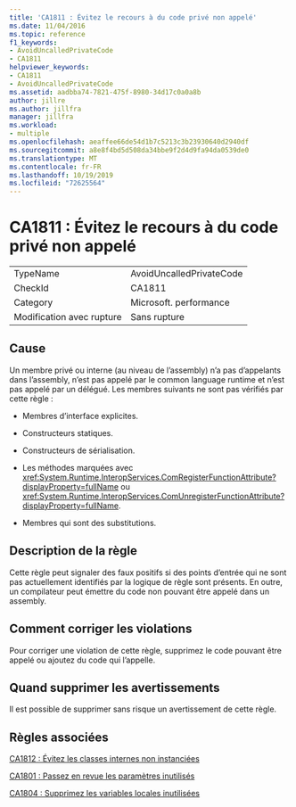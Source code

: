 ```yaml
---
title: 'CA1811 : Évitez le recours à du code privé non appelé'
ms.date: 11/04/2016
ms.topic: reference
f1_keywords:
- AvoidUncalledPrivateCode
- CA1811
helpviewer_keywords:
- CA1811
- AvoidUncalledPrivateCode
ms.assetid: aadbba74-7821-475f-8980-34d17c0a0a8b
author: jillre
ms.author: jillfra
manager: jillfra
ms.workload:
- multiple
ms.openlocfilehash: aeaffee66de54d1b7c5213c3b23930640d2940df
ms.sourcegitcommit: a8e8f4bd5d508da34bbe9f2d4d9fa94da0539de0
ms.translationtype: MT
ms.contentlocale: fr-FR
ms.lasthandoff: 10/19/2019
ms.locfileid: "72625564"
---
```

# <a name="ca1811-avoid-uncalled-private-code"></a>CA1811 : Évitez le recours à du code privé non appelé

|||
|-|-|
|TypeName|AvoidUncalledPrivateCode|
|CheckId|CA1811|
|Category|Microsoft. performance|
|Modification avec rupture|Sans rupture|

## <a name="cause"></a>Cause
Un membre privé ou interne (au niveau de l’assembly) n’a pas d’appelants dans l’assembly, n’est pas appelé par le common language runtime et n’est pas appelé par un délégué. Les membres suivants ne sont pas vérifiés par cette règle :

- Membres d’interface explicites.

- Constructeurs statiques.

- Constructeurs de sérialisation.

- Les méthodes marquées avec <xref:System.Runtime.InteropServices.ComRegisterFunctionAttribute?displayProperty=fullName> ou <xref:System.Runtime.InteropServices.ComUnregisterFunctionAttribute?displayProperty=fullName>.

- Membres qui sont des substitutions.

## <a name="rule-description"></a>Description de la règle
Cette règle peut signaler des faux positifs si des points d’entrée qui ne sont pas actuellement identifiés par la logique de règle sont présents. En outre, un compilateur peut émettre du code non pouvant être appelé dans un assembly.

## <a name="how-to-fix-violations"></a>Comment corriger les violations
Pour corriger une violation de cette règle, supprimez le code pouvant être appelé ou ajoutez du code qui l’appelle.

## <a name="when-to-suppress-warnings"></a>Quand supprimer les avertissements
Il est possible de supprimer sans risque un avertissement de cette règle.

## <a name="related-rules"></a>Règles associées
[CA1812 : Évitez les classes internes non instanciées](../code-quality/ca1812.md)

[CA1801 : Passez en revue les paramètres inutilisés](../code-quality/ca1801.md)

[CA1804 : Supprimez les variables locales inutilisées](../code-quality/ca1804.md)
